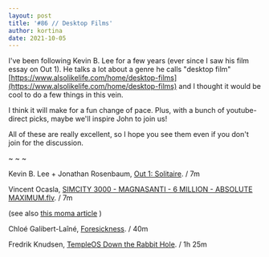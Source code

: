 ```yaml
---
layout: post
title: '#86 // Desktop Films'
author: kortina
date: 2021-10-05
---
```


I've been following Kevin B. Lee for a few years (ever since I saw his film essay on Out 1). He talks a lot about a genre he calls "desktop film" [https://www.alsolikelife.com/home/desktop-films](https://www.alsolikelife.com/home/desktop-films) and I thought it would be cool to do a few things in this vein.

I think it will make for a fun change of pace. Plus, with a bunch of youtube-direct picks, maybe we'll inspire John to join us!

All of these are really excellent, so I hope you see them even if you don't join for the discussion.

~ ~ ~

Kevin B. Lee + Jonathan Rosenbaum, [Out 1: Solitaire](https://www.youtube.com/watch?v=CybARtyBHxI). / 7m

Vincent Ocasla, [SIMCITY 3000 - MAGNASANTI - 6 MILLION - ABSOLUTE MAXIMUM.flv](https://www.youtube.com/watch?v=NTJQTc-TqpU). / 7m

(see also [this moma article](https://www.moma.org/interactives/exhibitions/2013/designandviolence/sim-city-magnasanti-vincent-ocasla/) )

Chloé Galibert-Laîné, [Foresickness](https://vimeo.com/382626787). / 40m

Fredrik Knudsen, [TempleOS Down the Rabbit Hole](https://www.youtube.com/watch?v=UCgoxQCf5Jg). / 1h 25m
